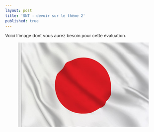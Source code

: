 ```yaml
---
layout: post
title: 'SNT : devoir sur le thème 2'
published: true
---
```




Voici l'image dont vous aurez besoin pour cette évaluation.




<center>
	      <img class="avatar-img" src="/japan.jpg" />
</center>

